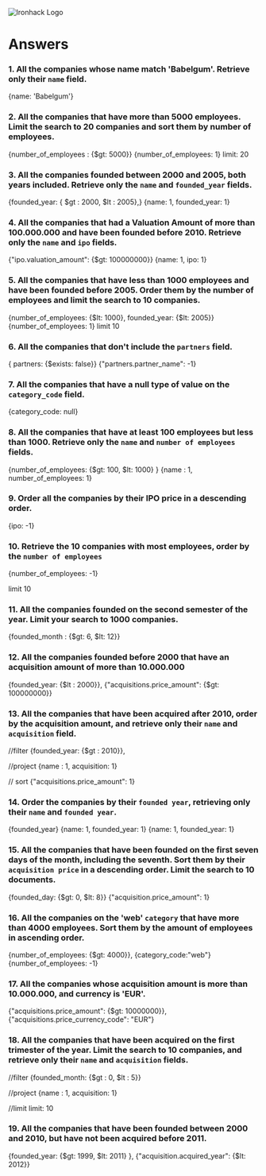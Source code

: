 ![Ironhack Logo](https://i.imgur.com/1QgrNNw.png)

# Answers

### 1. All the companies whose name match 'Babelgum'. Retrieve only their `name` field.

{name:  'Babelgum'}

### 2. All the companies that have more than 5000 employees. Limit the search to 20 companies and sort them by **number of employees**.

{number_of_employees : {$gt: 5000}}
{number_of_employees: 1}
limit: 20

### 3. All the companies founded between 2000 and 2005, both years included. Retrieve only the `name` and `founded_year` fields.

{founded_year: { $gt :  2000, $lt : 2005},}
{name: 1, founded_year: 1}

<!-- Your Code Goes Here -->

### 4. All the companies that had a Valuation Amount of more than 100.000.000 and have been founded before 2010. Retrieve only the `name` and `ipo` fields.

{"ipo.valuation_amount": {$gt: 100000000}}
{name: 1, ipo: 1}

<!-- Your Code Goes Here -->

### 5. All the companies that have less than 1000 employees and have been founded before 2005. Order them by the number of employees and limit the search to 10 companies.

{number_of_employees: {$lt: 1000}, founded_year: {$lt: 2005}}
{number_of_employees: 1}
limit 10

<!-- Your Code Goes Here -->

### 6. All the companies that don't include the `partners` field.

{ partners: {$exists: false}}
{"partners.partner_name": -1}
<!-- Your Code Goes Here -->

### 7. All the companies that have a null type of value on the `category_code` field.

{category_code: null}

<!-- Your Code Goes Here -->

### 8. All the companies that have at least 100 employees but less than 1000. Retrieve only the `name` and `number of employees` fields.

{number_of_employees: {$gt: 100, $lt: 1000} }
{name : 1, number_of_employees: 1}

<!-- Your Code Goes Here -->


### 9. Order all the companies by their IPO price in a descending order.

{ipo: -1}

<!-- Your Code Goes Here -->

### 10. Retrieve the 10 companies with most employees, order by the `number of employees`

{number_of_employees: -1}

limit 10

<!-- Your Code Goes Here -->

### 11. All the companies founded on the second semester of the year. Limit your search to 1000 companies.

{founded_month : {$gt: 6, $lt: 12}}

<!-- Your Code Goes Here -->

### 12. All the companies founded before 2000 that have an acquisition amount of more than 10.000.000
{founded_year: {$lt : 2000}}, {"acquisitions.price_amount": {$gt: 100000000}}


<!-- Your Code Goes Here -->

### 13. All the companies that have been acquired after 2010, order by the acquisition amount, and retrieve only their `name` and `acquisition` field.

//filter
{founded_year: {$gt : 2010}}, 

//project
{name : 1, acquisition: 1}

// sort
{"acquisitions.price_amount": 1}

<!-- Your Code Goes Here -->

### 14. Order the companies by their `founded year`, retrieving only their `name` and `founded year`.
{founded_year}
{name: 1, founded_year: 1}
{name: 1, founded_year: 1}

<!-- Your Code Goes Here -->

### 15. All the companies that have been founded on the first seven days of the month, including the seventh. Sort them by their `acquisition price` in a descending order. Limit the search to 10 documents.

{founded_day: {$gt: 0, $lt: 8}}
{"acquisition.price_amount": 1}

<!-- Your Code Goes Here -->

### 16. All the companies on the 'web' `category` that have more than 4000 employees. Sort them by the amount of employees in ascending order.
{number_of_employees: {$gt: 4000}}, {category_code:"web"}
{number_of_employees: -1}

<!-- Your Code Goes Here -->

### 17. All the companies whose acquisition amount is more than 10.000.000, and currency is 'EUR'.

{"acquisitions.price_amount": {$gt: 10000000}}, {"acquisitions.price_currency_code": "EUR"}

<!-- Your Code Goes Here -->

### 18. All the companies that have been acquired on the first trimester of the year. Limit the search to 10 companies, and retrieve only their `name` and `acquisition` fields.

//filter 
{founded_month: {$gt : 0, $lt : 5}} 

//project
{name : 1, acquisition: 1}

//limit
limit: 10

<!-- Your Code Goes Here -->

### 19. All the companies that have been founded between 2000 and 2010, but have not been acquired before 2011.

{founded_year: {$gt: 1999, $lt: 2011} }, {"acquisition.acquired_year": {$lt: 2012}}
<!-- Your Code Goes Here -->
